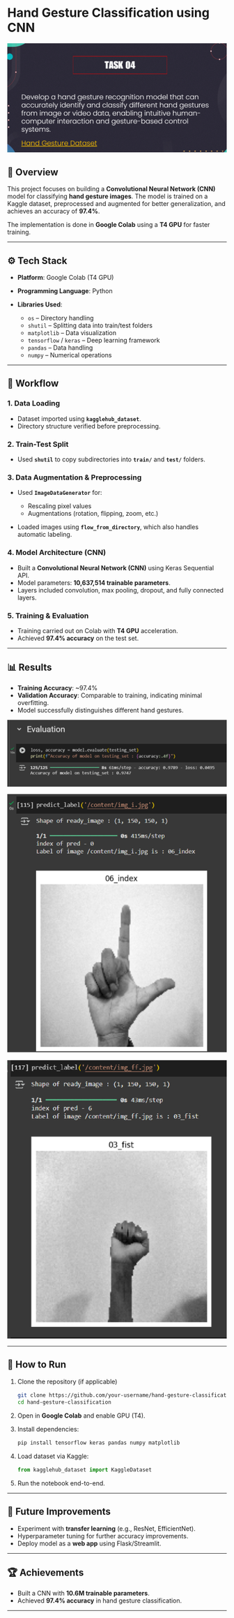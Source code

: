 # Hand Gesture Classification using CNN

![Task_04](images/task_04_tasks.png)

## 📌 Overview

This project focuses on building a **Convolutional Neural Network (CNN)** model for classifying **hand gesture images**. 
The model is trained on a Kaggle dataset, preprocessed and augmented for better generalization, and achieves an accuracy of **97.4%**.

The implementation is done in **Google Colab** using a **T4 GPU** for faster training.

---

## ⚙️ Tech Stack

* **Platform**: Google Colab (T4 GPU)
* **Programming Language**: Python
* **Libraries Used**:

  * `os` – Directory handling
  * `shutil` – Splitting data into train/test folders
  * `matplotlib` – Data visualization
  * `tensorflow` / `keras` – Deep learning framework
  * `pandas` – Data handling
  * `numpy` – Numerical operations

---

## 📂 Workflow

### 1. Data Loading

* Dataset imported using **`kagglehub_dataset`**.
* Directory structure verified before preprocessing.

### 2. Train-Test Split

* Used **`shutil`** to copy subdirectories into **`train/`** and **`test/`** folders.

### 3. Data Augmentation & Preprocessing

* Used **`ImageDataGenerator`** for:

  * Rescaling pixel values
  * Augmentations (rotation, flipping, zoom, etc.)
* Loaded images using **`flow_from_directory`**, which also handles automatic labeling.

### 4. Model Architecture (CNN)

* Built a **Convolutional Neural Network (CNN)** using Keras Sequential API.
* Model parameters: **10,637,514 trainable parameters**.
* Layers included convolution, max pooling, dropout, and fully connected layers.

### 5. Training & Evaluation

* Training carried out on Colab with **T4 GPU** acceleration.
* Achieved **97.4% accuracy** on the test set.

---

## 📊 Results

* **Training Accuracy**: \~97.4%
* **Validation Accuracy**: Comparable to training, indicating minimal overfitting.
* Model successfully distinguishes different hand gestures.

![accuracy](output/accuracy.png)

![predict_1](output/predict_1.png)

![predict_2](output/predict_2.png)

---

## 🚀 How to Run

1. Clone the repository (if applicable)

   ```bash
   git clone https://github.com/your-username/hand-gesture-classification.git
   cd hand-gesture-classification
   ```

2. Open in **Google Colab** and enable GPU (T4).

3. Install dependencies:

   ```bash
   pip install tensorflow keras pandas numpy matplotlib
   ```

4. Load dataset via Kaggle:

   ```python
   from kagglehub_dataset import KaggleDataset
   ```

5. Run the notebook end-to-end.

---

## 📌 Future Improvements

* Experiment with **transfer learning** (e.g., ResNet, EfficientNet).
* Hyperparameter tuning for further accuracy improvements.
* Deploy model as a **web app** using Flask/Streamlit.

---

## 🏆 Achievements

* Built a CNN with **10.6M trainable parameters**.
* Achieved **97.4% accuracy** in hand gesture classification.

---
